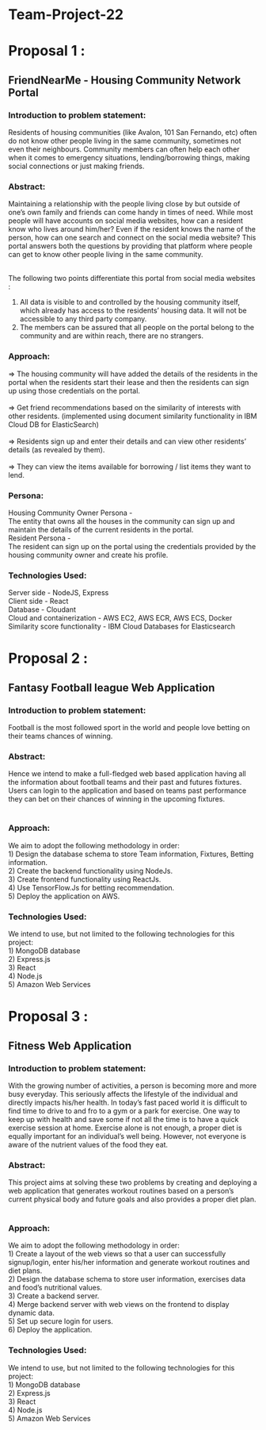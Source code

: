 # Team-Project-22


<h1>Proposal 1 :</h1>

<h2>FriendNearMe - Housing Community Network Portal</h2>


<h3>Introduction to problem statement:</h3>
Residents of housing communities (like Avalon, 101 San Fernando, etc) often do not know other people living in the same community, sometimes not even their neighbours. Community members can often help each other when it comes to emergency situations, lending/borrowing things, making social connections or just making friends.

<h3>Abstract:</h3>
Maintaining a relationship with the people living close by but outside of one’s own family and friends can come handy in times of need. While most people will have accounts on social media websites, how can a resident know who lives around him/her? Even if the resident knows the name of the person, how can one search and connect on the social media website? This portal answers both the questions by providing that platform where people can get to know other people living in the same community. <br><br>

The following two points differentiate this portal from social media websites :<br>
1. All data is visible to and controlled by the housing community itself, which already has access to the residents’ housing data. It will not be accessible to any third party company.<br>
2. The members can be assured that all people on the portal belong to the community and are within reach, there are no strangers.

<h3>Approach:</h3>
=> The housing community will have added the details of the residents in the portal when the residents start their lease and then the residents can sign up using those credentials on the portal. <br><br>
=> Get friend recommendations based on the similarity of interests with other residents. (implemented using document similarity functionality in IBM Cloud DB for ElasticSearch)<br><br>
=> Residents sign up and enter their details and can view other residents’ details (as revealed by them).<br><br>
=> They can view the items available for borrowing / list items they want to lend.


<h3>Persona:</h3>
Housing Community Owner Persona - <br>
The entity that owns all the houses in the community can sign up and maintain the details of the current residents in the portal.
<br>
Resident Persona - <br>
The resident can sign up on the portal using the credentials provided by the housing community owner and create his profile.


<h3>Technologies Used:</h3>
Server side - NodeJS, Express <br>
Client side - React <br>
Database - Cloudant <br>
Cloud and containerization - AWS EC2, AWS ECR, AWS ECS, Docker <br>
Similarity score functionality - IBM Cloud Databases for Elasticsearch  <br>


<h1>Proposal 2 :</h1>
<h2>Fantasy Football league Web Application</h2>

<h3>Introduction to problem statement:</h3>
Football is the most followed sport in the world and people love betting on their teams chances of winning.

<h3>Abstract:</h3>
Hence we intend to make a full-fledged web based application having all the information about football teams and their past and futures fixtures. Users can login to the application and based on teams past performance they can bet on their chances of winning in the upcoming fixtures.<br><br>

<h3>Approach:</h3>
We aim to adopt the following methodology in order:<br>
1) Design the database schema to store Team information, Fixtures, Betting information.<br>
2) Create the backend functionality using NodeJs.<br>
3) Create frontend functionality using ReactJs.<br>
4) Use TensorFlow.Js for betting recommendation.<br>
5) Deploy the application on AWS.<br>

<h3>Technologies Used:</h3>
We intend to use, but not limited to the following technologies for this project: <br>
1) MongoDB database <br>
2) Express.js <br>
3) React <br>
4) Node.js <br>
5) Amazon Web Services <br>

<h1>Proposal 3 :</h1>
<h2>Fitness Web Application</h2>

<h3>Introduction to problem statement:</h3>
With the growing number of activities, a person is becoming more and more busy everyday. This seriously affects the lifestyle of the individual and directly impacts his/her health. In today’s fast paced world it is difficult to find time to drive to and fro to a gym or a park for exercise. One way to keep up with health and save some if not all the time is to have a quick exercise session at home. Exercise alone is not enough, a proper diet is equally important for an individual’s well being. However, not everyone is aware of the nutrient values of the food they eat.

<h3>Abstract:</h3>
This project aims at solving these two problems by creating and deploying a web application that generates workout routines based on a person’s current physical body and future goals and also provides a proper diet plan.<br><br>

<h3>Approach:</h3>
We aim to adopt the following methodology in order:<br>
1) Create a layout of the web views so that a user can successfully signup/login, enter his/her information and generate workout routines and diet plans.<br>
2) Design the database schema to store user information, exercises data and food’s nutritional values.<br>
3) Create a backend server.<br>
4) Merge backend server with web views on the frontend to display dynamic data.<br>
5) Set up secure login for users.<br>
6) Deploy the application.<br>

<h3>Technologies Used:</h3>
We intend to use, but not limited to the following technologies for this project: <br>
1) MongoDB database <br>
2) Express.js <br>
3) React <br>
4) Node.js <br>
5) Amazon Web Services <br>
